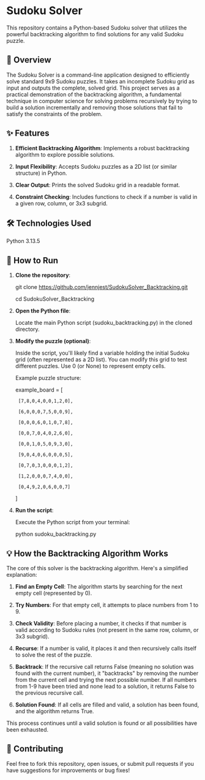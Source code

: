 # Sudoku Solver
This repository contains a Python-based Sudoku solver that utilizes the powerful backtracking algorithm to find solutions for any valid Sudoku puzzle.

## 🌟 Overview
The Sudoku Solver is a command-line application designed to efficiently solve standard 9x9 Sudoku puzzles. It takes an incomplete Sudoku grid as input and outputs the complete, solved grid. This project serves as a practical demonstration of the backtracking algorithm, a fundamental technique in computer science for solving problems recursively by trying to build a solution incrementally and removing those solutions that fail to satisfy the constraints of the problem.

## ✨ Features
1. **Efficient Backtracking Algorithm**: Implements a robust backtracking algorithm to explore possible solutions.

2. **Input Flexibility**: Accepts Sudoku puzzles as a 2D list (or similar structure) in Python.

3. **Clear Output**: Prints the solved Sudoku grid in a readable format.

4. **Constraint Checking**: Includes functions to check if a number is valid in a given row, column, or 3x3 subgrid.

## 🛠️ Technologies Used
Python 3.13.5

## 🚀 How to Run
1. **Clone the repository**:

    git clone https://github.com/jennjest/SudokuSolver_Backtracking.git

    cd SudokuSolver_Backtracking
   
2. **Open the Python file**:

   Locate the main Python script (sudoku_backtracking.py) in the cloned directory.

3. **Modify the puzzle (optional)**:

   Inside the script, you'll likely find a variable holding the initial Sudoku grid (often represented as a 2D list). You can modify this grid to test different puzzles. Use 0 (or None) to represent empty cells.

    Example puzzle structure:

    example_board = [
   
        [7,8,0,4,0,0,1,2,0],
   
        [6,0,0,0,7,5,0,0,9],
   
        [0,0,0,6,0,1,0,7,8],
   
        [0,0,7,0,4,0,2,6,0],
   
        [0,0,1,0,5,0,9,3,0],
   
        [9,0,4,0,6,0,0,0,5],
   
        [0,7,0,3,0,0,0,1,2],
   
        [1,2,0,0,0,7,4,0,0],
   
        [0,4,9,2,0,6,0,0,7]
   
   ]

5. **Run the script**:
  
   Execute the Python script from your terminal:

    python sudoku_backtracking.py

## 💡 How the Backtracking Algorithm Works
The core of this solver is the backtracking algorithm. Here's a simplified explanation:

1. **Find an Empty Cell**: The algorithm starts by searching for the next empty cell (represented by 0).

2. **Try Numbers**: For that empty cell, it attempts to place numbers from 1 to 9.

3. **Check Validity**: Before placing a number, it checks if that number is valid according to Sudoku rules (not present in the same row, column, or 3x3 subgrid).

4. **Recurse**: If a number is valid, it places it and then recursively calls itself to solve the rest of the puzzle.

5. **Backtrack**: If the recursive call returns False (meaning no solution was found with the current number), it "backtracks" by removing the number from the current cell and trying the next possible number. If all numbers from 1-9 have been tried and none lead to a solution, it returns False to the previous recursive call.

6. **Solution Found**: If all cells are filled and valid, a solution has been found, and the algorithm returns True.

This process continues until a valid solution is found or all possibilities have been exhausted.

## 🤝 Contributing
Feel free to fork this repository, open issues, or submit pull requests if you have suggestions for improvements or bug fixes!
